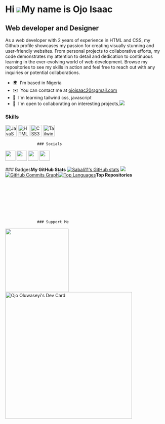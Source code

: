 Hi ![](https://user-images.githubusercontent.com/18350557/176309783-0785949b-9127-417c-8b55-ab5a4333674e.gif)My name is Ojo Isaac
=================================================================================================================================

Web developer and Designer
--------------------------

As a web developer with 2 years of experience in HTML and CSS, my Github profile showcases my passion for creating visually stunning and user-friendly websites. From personal projects to collaborative efforts, my code demonstrates my attention to detail and dedication to continuous learning in the ever-evolving world of web development. Browse my repositories to see my skills in action and feel free to reach out with any inquiries or potential collaborations.

*   🌍  I'm based in Nigeria
*   ✉️  You can contact me at [ojoisaac20@gmail.com](mailto:ojoisaac20@gmail.com)
*   🧠  I'm learning tailwind css, javascript
*   🤝  I'm open to collaborating on interesting projects<a href="https://www.github.com/Sabali11" target="_blank" rel="noreferrer">
<img src="https://img.shields.io/github/followers/Sabali11?logo=github&style=for-the-badge&color=0891b2&labelColor=1c1917" /></a>
### Skills 
<p align="left">
<a href="https://developer.mozilla.org/en-US/docs/Web/JavaScript" target="_blank" rel="noreferrer"><img src="https://raw.githubusercontent.com/danielcranney/readme-generator/main/public/icons/skills/javascript-colored.svg" width="36" height="36" alt="JavaScript" /></a>
<a href="https://developer.mozilla.org/en-US/docs/Glossary/HTML5" target="_blank" rel="noreferrer"><img src="https://raw.githubusercontent.com/danielcranney/readme-generator/main/public/icons/skills/html5-colored.svg" width="36" height="36" alt="HTML5" /></a>
<a href="https://www.w3.org/TR/CSS/#css" target="_blank" rel="noreferrer"><img src="https://raw.githubusercontent.com/danielcranney/readme-generator/main/public/icons/skills/css3-colored.svg" width="36" height="36" alt="CSS3" /></a>
<a href="https://tailwindcss.com/" target="_blank" rel="noreferrer"><img src="https://raw.githubusercontent.com/danielcranney/readme-generator/main/public/icons/skills/tailwindcss-colored.svg" width="36" height="36" alt="TailwindCSS" /></a>
</p>
                    
                  ### Socials
<p align="left">
<a href="https://www.dribbble.com/sabali11" target="_blank" rel="noreferrer"><img src="https://raw.githubusercontent.com/danielcranney/readme-generator/main/public/icons/socials/dribbble.svg" width="32" height="32" /></a>
<a href="https://www.github.com/Sabali11" target="_blank" rel="noreferrer"><img src="https://raw.githubusercontent.com/danielcranney/readme-generator/main/public/icons/socials/github.svg" width="32" height="32" /></a>
<a href="https://www.stackoverflow.com/users/sabali" target="_blank" rel="noreferrer"><img src="https://raw.githubusercontent.com/danielcranney/readme-generator/main/public/icons/socials/stackoverflow.svg" width="32" height="32" /></a>
<a href="https://www.twitter.com/@Isik_11" target="_blank" rel="noreferrer"><img src="https://raw.githubusercontent.com/danielcranney/readme-generator/main/public/icons/socials/twitter.svg" width="32" height="32" /></a></p>### Badges<b>My GitHub Stats</b>
<a href="http://www.github.com/Sabali11"><img src="https://github-readme-stats.vercel.app/api?username=Sabali11&show_icons=true&hide=&count_private=true&title_color=0891b2&text_color=ffffff&icon_color=0891b2&bg_color=1c1917&hide_border=true&show_icons=true" alt="Sabali11's GitHub stats" /></a>
<a href="http://www.github.com/Sabali11"><img src="https://github-readme-streak-stats.herokuapp.com/?user=Sabali11&stroke=ffffff&background=1c1917&ring=0891b2&fire=0891b2&currStreakNum=ffffff&currStreakLabel=0891b2&sideNums=ffffff&sideLabels=ffffff&dates=ffffff&hide_border=true" /></a>
<a href="http://www.github.com/Sabali11"><img src="https://github-readme-activity-graph.cyclic.app/graph?username=Sabali11&bg_color=1c1917&color=ffffff&line=0891b2&point=ffffff&area_color=1c1917&area=true&hide_border=true&custom_title=GitHub%20Commits%20Graph" alt="GitHub Commits Graph" /></a><a href="https://github.com/Sabali11" align="left"><img src="https://github-readme stats.vercel.app/api/top-langs/?username=Sabali11&langs_count=10&title_color=0891b2&text_color=ffffff&icon_color=0891b2&bg_color=1c1917&hide_border=true&locale=en&custom_title=Top%20%Languages" alt="Top Languages" /></a><b>Top Repositories</b><div width="100%" align="center"></div><br /><br /><br /><br /><br /><br /><br />


                  ### Support Me
<a href="https://www.buymeacoffee.com/sabali11"><img src="https://cdn.buymeacoffee.com/buttons/v2/default-yellow.png" width="200" /></a>
<a href="https://app.daily.dev/sabali11"><img src="https://api.daily.dev/devcards/7cb0925f5dcb4be19cdd468333db7cf3.png?r=18t" width="400" alt="Ojo Oluwaseyi's Dev Card"/></a>
